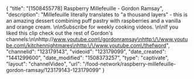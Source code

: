 {
    "title": "[1508455778] Raspberry Millefeuille - Gordon Ramsay",
    "description": "Millefeuille literally translates to \"a thousand layers\" - this is an amazing dessert combining puff pastry with raspberries and a vanilla and orange cream. \n\nSubscribe for weekly cooking videos. \n\nIf you liked this clip check out the rest of Gordon's channels:\n\nhttp:\/\/www.youtube.com\/gordonramsay\nhttp:\/\/www.youtube.com\/kitchennightmares\nhttp:\/\/www.youtube.com\/thefword",
    "channelid": "123179143",
    "videoid": "123179099",
    "date_created": "1441299600",
    "date_modified": "1508373257",
    "type": "captivate",
    "layout": "channelVideo",
    "url": "\/food-network\/raspberry-millefeuille-gordon-ramsay\/123179143-123179099"
}